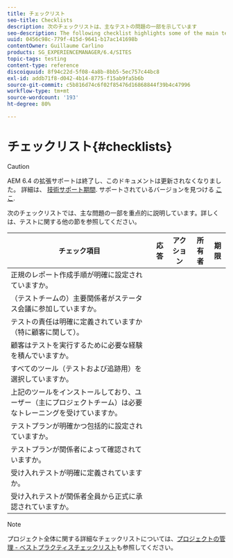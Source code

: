 ```yaml
---
title: チェックリスト
seo-title: Checklists
description: 次のチェックリストは、主なテストの問題の一部を示しています
seo-description: The following checklist highlights some of the main testing issues
uuid: 0456c98c-779f-415d-9641-b17ac141698b
contentOwner: Guillaume Carlino
products: SG_EXPERIENCEMANAGER/6.4/SITES
topic-tags: testing
content-type: reference
discoiquuid: 8f94c22d-5f08-4a8b-8bb5-5ec757c44bc8
exl-id: addb71f8-d042-4b14-8775-f15ab9fa5b6b
source-git-commit: c5b816d74c6f02f85476d16868844f39b4c47996
workflow-type: tm+mt
source-wordcount: '193'
ht-degree: 80%

---
```


# チェックリスト{#checklists}

>[!CAUTION]
>
>AEM 6.4 の拡張サポートは終了し、このドキュメントは更新されなくなりました。 詳細は、 [技術サポート期間](https://helpx.adobe.com/jp/support/programs/eol-matrix.html). サポートされているバージョンを見つける [ここ](https://experienceleague.adobe.com/docs/?lang=ja).

次のチェックリストでは、主な問題の一部を重点的に説明しています。詳しくは、テストに関する他の節を参照してください。

| チェック項目 | 応答 | アクション | 所有者 | 期限 |
|---|---|---|---|---|
| 正規のレポート作成手順が明確に設定されていますか。 |  |  |  |  |
| （テストチームの）主要関係者がステータス会議に参加していますか。 |  |  |  |  |
| テストの責任は明確に定義されていますか（特に顧客に関して）。 |  |  |  |  |
| 顧客はテストを実行するために必要な経験を積んでいますか。 |  |  |  |  |
| すべてのツール（テストおよび追跡用）を選択していますか。 |  |  |  |  |
| 上記のツールをインストールしており、ユーザー（主にプロジェクトチーム）は必要なトレーニングを受けていますか。 |  |  |  |  |
| テストプランが明確かつ包括的に設定されていますか。 |  |  |  |  |
| テストプランが関係者によって確認されていますか。 |  |  |  |  |
| 受け入れテストが明確に定義されていますか。 |  |  |  |  |
| 受け入れテストが関係者全員から正式に承認されていますか。 |  |  |  |  |

>[!NOTE]
>
>プロジェクト全体に関する詳細なチェックリストについては、[プロジェクトの管理 - ベストプラクティスチェックリスト](/help/managing/best-practices.md)も参照してください。

